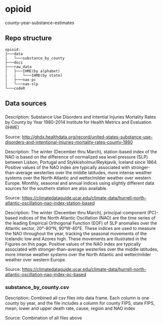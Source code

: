 # opioid
county-year-substance-estimates

## Repo structure

```
opioid:
├───data
|   └───substance_by_county
├───docs
├───raw_data
│   ├───IHME(by alphabet)
|   |   └───IHME(by state)
│   ├───nao-pc
|   └───nao-slp
└───codeR
```
## Data sources

### 

Description: Substance Use Disorders and Intential Injuries Mortality Rates by County by Year 1980-2014
Institute for Health Metrics and Evaluation (IHME)

Source: http://ghdx.healthdata.org/record/united-states-substance-use-disorders-and-intentional-injuries-mortality-rates-county-1980

Description: The winter (December thru March), station-based index of the NAO is based on the difference of normalized sea level pressure (SLP) between Lisbon, Portugal and Stykkisholmur/Reykjavik, Iceland since 1864. Positive values of the NAO index are typically associated with stronger-than-average westerlies over the middle latitudes, more intense weather systems over the North Atlantic and wetter/milder weather over western Europe. Monthly, seasonal and annual indices using slightly different data sources for the southern station are also available.

Source: https://climatedataguide.ucar.edu/climate-data/hurrell-north-atlantic-oscillation-nao-index-station-based

Description: The winter (December thru March), principal-component (PC)-based indices of the North Atlantic Oscillation (NAO) are the time series of the leading Empirical Orthogonal Function (EOF) of SLP anomalies over the Atlantic sector, 20°-80°N, 90°W-40°E. These indices are used to measure the NAO throughout the year, tracking the seasonal movements of the Icelandic low and Azores high. These movements are illustrated in the Figures on this page. Positive values of the NAO index are typically associated with stronger-than-average westerlies over the middle latitudes, more intense weather systems over the North Atlantic and wetter/milder weather over western Europe.

Source: https://climatedataguide.ucar.edu/climate-data/hurrell-north-atlantic-oscillation-nao-index-pc-based

### substance_by_county.csv

Description: Combined all csv files into data frame. Each column is one county by year, and the file includes a column for county FIPS, state FIPS, mean, lower and upper death rate, cause, region and NAO index 

Source: Combination of all files above

